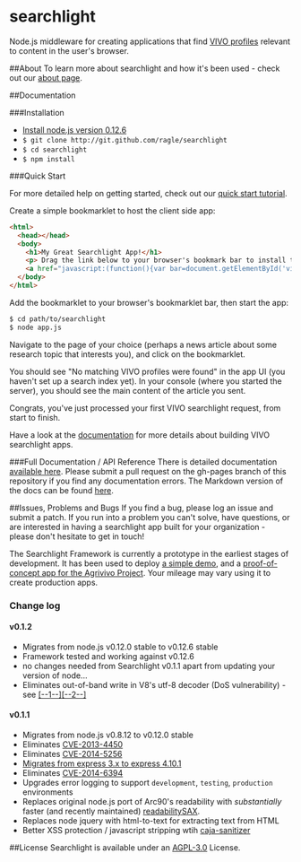 searchlight
===========
Node.js middleware for creating applications that find [VIVO profiles](http://www.vivoweb.org) relevant to content in the user's browser. 

##About
To learn more about searchlight and how it's been used - check out our [about page](http://about.vivosearchlight.org). 

##Documentation 

###Installation 

*  [Install node.js version 0.12.6](https://github.com/joyent/node/wiki/Installation#building-on-gnulinux-and-other-unix)
*  ```$ git clone http://git.github.com/ragle/searchlight```
*  ```$ cd searchlight```
*  ```$ npm install```

###Quick Start

For more detailed help on getting started, check out our [quick start tutorial](http://docs.vivosearchlight.org/#quick-start-tutorial). 

Create a simple bookmarklet to host the client side app:

```html
<html>
  <head></head>
  <body>
    <h1>My Great Searchlight App!</h1>
    <p> Drag the link below to your browser's bookmark bar to install the bookmarklet!</p>
    <a href="javascript:(function(){var bar=document.getElementById('vivoSearchLightFrame');if(!bar){bar=document.createElement('div');bar.setAttribute('id','vivoSearchLightFrame');document.getElementsByTagName('body')[0].appendChild(bar);var script=document.createElement('SCRIPT');script.type='text/javascript';script.src='127.0.0.1:3000/javascripts/loader.js';document.getElementsByTagName('head')[0].appendChild(script)}else if(bar.toggle!==undefined){bar.toggle()}})();">VIVO Searchlight</a>
  </body>
</html>
```

Add the bookmarklet to your browser's bookmarklet bar, then start the app:

```bash
$ cd path/to/searchlight
$ node app.js
```

Navigate to the page of your choice (perhaps a news article about some research topic that interests you), and click on the bookmarklet. 

You should see "No matching VIVO profiles were found" in the app UI (you haven't set up a search index yet). In your console (where you started the server), you should see the main content of the article you sent. 

Congrats, you've just processed your first VIVO searchlight request, from start to finish.

Have a look at the [documentation](http://docs.vivosearchlight.org) for more details about building VIVO searchlight apps. 

###Full Documentation / API Reference
There is detailed documentation [available here](http://docs.vivosearchlight.org). Please submit a pull request on the gh-pages branch of this repository if you find any documentation errors. The Markdown version of the docs can be found [here](https://github.com/ragle/searchlight/blob/gh-pages/assets/docs_markdown.md). 

##Issues, Problems and Bugs
If you find a bug, please log an issue and submit a patch. If you run into a problem you can't solve, have questions, or are interested in having a searchlight app built for your organization - please don't hesitate to get in touch!

The Searchlight Framework is currently a prototype in the earliest stages of development. It has been used to deploy [a simple demo](http://about.vivosearchlight.org), and a [proof-of-concept app for the Agrivivo Project](http://agrivivo.net/tool/searchlight). Your mileage may vary using it to create production apps.

### Change log

#### v0.1.2

*  Migrates from node.js v0.12.0 stable to v0.12.6 stable
  *  Framework tested and working against v0.12.6 
  *  no changes needed from Searchlight v0.1.1 apart from updating your version of node...
*  Eliminates out-of-band write in V8's utf-8 decoder (DoS vulnerability) - see [[--1--]](http://www.openwall.com/lists/oss-security/2015/07/05/1)[[--2--]](http://blog.nodejs.org/2015/07/03/node-v0-12-6-stable/)

#### v0.1.1

*  Migrates from node.js v0.8.12 to v0.12.0 stable
  *  Eliminates [CVE-2013-4450](https://web.nvd.nist.gov/view/vuln/detail?vulnId=CVE-2013-4450)
  *  Eliminates [CVE-2014-5256](https://web.nvd.nist.gov/view/vuln/detail?vulnId=CVE-2014-5256)
*  [Migrates from express 3.x to express 4.10.1](https://github.com/strongloop/express/wiki/Migrating-from-3.x-to-4.x)
  *  Eliminates [CVE-2014-6394](https://web.nvd.nist.gov/view/vuln/detail?vulnId=CVE-2014-6394)
*  Upgrades error logging to support `development`, `testing`, `production` environments
*  Replaces original node.js port of Arc90's readability with _substantially_ faster (and recently maintained) [readabilitySAX](https://www.npmjs.com/package/readabilitySAX).
*  Replaces node jquery with html-to-text for extracting text from HTML
*  Better XSS protection / javascript stripping wtih [caja-sanitizer](https://www.npmjs.com/package/sanitizer)

##License
Searchlight is available under an [AGPL-3.0](http://www.gnu.org/licenses/agpl.html) License. 
